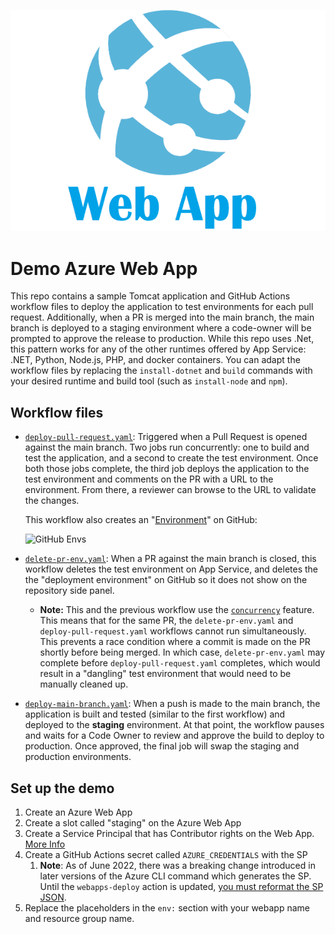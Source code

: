 ![logo](./media/web-app.png)

# Demo Azure Web App

This repo contains a sample Tomcat application and GitHub Actions workflow files to deploy the application to test environments for each pull request. Additionally, when a PR is merged into the main branch, the main branch is deployed to a staging environment where a code-owner will be prompted to approve the release to production. While this repo uses .Net, this pattern works for any of the other runtimes offered by App Service: .NET, Python, Node.js, PHP, and docker containers. You can adapt the workflow files by replacing the `install-dotnet` and `build` commands with your desired runtime and build tool (such as `install-node` and `npm`).

## Workflow files

- [`deploy-pull-request.yaml`](.github/workflows/deploy-pull-request.yaml): Triggered when a Pull Request is opened against the main branch. Two jobs run concurrently: one to build and test the application, and a second to create the test environment. Once both those jobs complete, the third job deploys the application to the test environment and comments on the PR with a URL to the environment. From there, a reviewer can browse to the URL to validate the changes.
  
    This workflow also creates an "[Environment](https://docs.github.com/en/actions/deployment/targeting-different-environments/using-environments-for-deployment)" on GitHub:

    ![GitHub Envs](images/github-environments.JPG)

- [`delete-pr-env.yaml`](.github/workflows/delete-pr-env.yaml): When a PR against the main branch is closed, this workflow deletes the test environment on App Service, and deletes the the "deployment environment" on GitHub so it does not show on the repository side panel.
  - **Note:** This and the previous workflow use the [`concurrency`](https://docs.github.com/en/actions/using-jobs/using-concurrency) feature. This means that for the same PR, the `delete-pr-env.yaml` and `deploy-pull-request.yaml` workflows cannot run simultaneously. This prevents a race condition where a commit is made on the PR shortly before being merged. In which case, `delete-pr-env.yaml` may complete before `deploy-pull-request.yaml` completes, which would result in a "dangling" test environment that would need to be manually cleaned up.
- [`deploy-main-branch.yaml`](.github/workflows/deploy-main-branch.yaml): When a push is made to the main branch, the application is built and tested (similar to the first workflow) and deployed to the **staging** environment. At that point, the workflow pauses and waits for a Code Owner to review and approve the build to deploy to production. Once approved, the final job will swap the staging and production environments.

## Set up the demo

1. Create an Azure Web App
2. Create a slot called "staging" on the Azure Web App
3. Create a Service Principal that has Contributor rights on the Web App. [More Info](https://github.com/azure/webapps-deploy#configure-deployment-credentials-1)
4. Create a GitHub Actions secret called `AZURE_CREDENTIALS` with the SP
   1. **Note**: As of June 2022, there was a breaking change introduced in later versions of the Azure CLI command which generates the SP. Until the `webapps-deploy` action is updated, [you must reformat the SP JSON](https://github.com/Azure/webapps-deploy/issues/220#issuecomment-1054550932).
5. Replace the placeholders in the `env:` section with your webapp name and resource group name.
